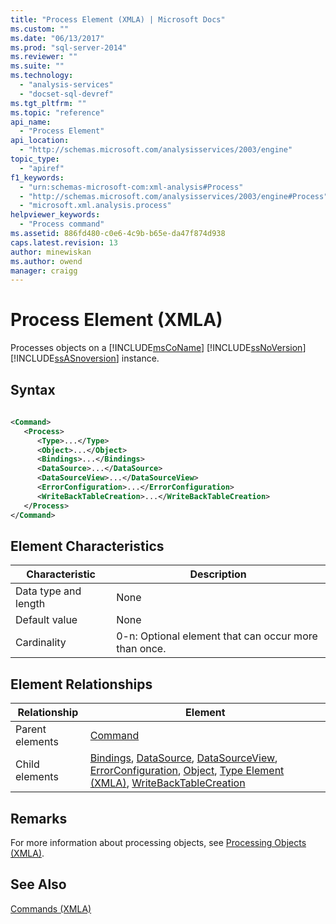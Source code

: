 ```yaml
---
title: "Process Element (XMLA) | Microsoft Docs"
ms.custom: ""
ms.date: "06/13/2017"
ms.prod: "sql-server-2014"
ms.reviewer: ""
ms.suite: ""
ms.technology: 
  - "analysis-services"
  - "docset-sql-devref"
ms.tgt_pltfrm: ""
ms.topic: "reference"
api_name: 
  - "Process Element"
api_location: 
  - "http://schemas.microsoft.com/analysisservices/2003/engine"
topic_type: 
  - "apiref"
f1_keywords: 
  - "urn:schemas-microsoft-com:xml-analysis#Process"
  - "http://schemas.microsoft.com/analysisservices/2003/engine#Process"
  - "microsoft.xml.analysis.process"
helpviewer_keywords: 
  - "Process command"
ms.assetid: 886fd480-c0e6-4c9b-b65e-da47f874d938
caps.latest.revision: 13
author: minewiskan
ms.author: owend
manager: craigg
---
```

# Process Element (XMLA)
  Processes objects on a [!INCLUDE[msCoName](../../../includes/msconame-md.md)] [!INCLUDE[ssNoVersion](../../../includes/ssnoversion-md.md)] [!INCLUDE[ssASnoversion](../../../includes/ssasnoversion-md.md)] instance.  
  
## Syntax  
  
```xml  
  
<Command>  
   <Process>  
      <Type>...</Type>  
      <Object>...</Object>  
      <Bindings>...</Bindings>  
      <DataSource>...</DataSource>  
      <DataSourceView>...</DataSourceView>  
      <ErrorConfiguration>...</ErrorConfiguration>  
      <WriteBackTableCreation>...</WriteBackTableCreation>  
   </Process>  
</Command>  
```  
  
## Element Characteristics  
  
|Characteristic|Description|  
|--------------------|-----------------|  
|Data type and length|None|  
|Default value|None|  
|Cardinality|0-n: Optional element that can occur more than once.|  
  
## Element Relationships  
  
|Relationship|Element|  
|------------------|-------------|  
|Parent elements|[Command](../xml-elements-properties/command-element-xmla.md)|  
|Child elements|[Bindings](../xml-elements-properties/bindings-element-xmla.md), [DataSource](../xml-elements-properties/source-element-xmla.md), [DataSourceView](../xml-elements-properties/datasourceview-element-xmla.md), [ErrorConfiguration](../xml-elements-properties/errorconfiguration-element-xmla.md), [Object](../xml-elements-properties/object-element-xmla.md), [Type Element &#40;XMLA&#41;](../xml-elements-properties/type-element-xmla.md), [WriteBackTableCreation](../xml-elements-properties/writebacktablecreation-element-xmla.md)|  
  
## Remarks  
 For more information about processing objects, see [Processing Objects &#40;XMLA&#41;](../xml-elements-objects.md).  
  
## See Also  
 [Commands &#40;XMLA&#41;](xml-elements-commands.md)  
  
  
